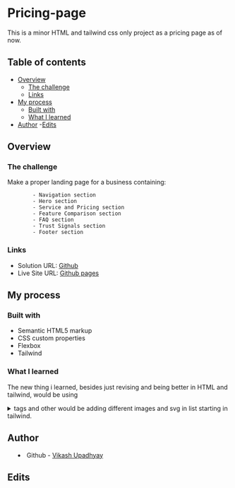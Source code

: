 # Pricing-page
This is a minor HTML and tailwind css only project as a pricing page as of now.

## Table of contents

- [Overview](#overview)
  - [The challenge](#the-challenge)
  - [Links](#links)
- [My process](#my-process)
  - [Built with](#built-with)
  - [What I learned](#what-i-learned)
- [Author](#author)
-[Edits](#edits)

## Overview

### The challenge

Make a proper landing page for a business containing:

            - Navigation section
            - Hero section
            - Service and Pricing section
            - Feature Comparison section
            - FAQ section
            - Trust Signals section
            - Footer section

### Links

- Solution URL: [Github](https://github.com/VikashUpadhyay442/Pricing-page)
- Live Site URL: [Github pages](https://vikashupadhyay442.github.io/pricing-page/)

## My process

### Built with

- Semantic HTML5 markup
- CSS custom properties
- Flexbox
- Tailwind

### What I learned

The new thing i learned, besides just revising and being better in HTML and tailwind, would be using <details> and <summary> tags and other would be adding different images and svg in list starting in tailwind.

## Author

- Github - [Vikash Upadhyay](https://github.com/VikashUpadhyay442)

## Edits
